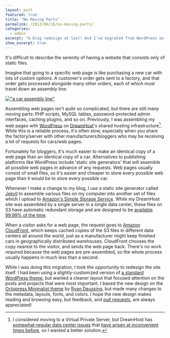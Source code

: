 ```yaml
---
layout: post
featured: true
title: "No Moving Parts"
permalink: /2013/06/16/no-moving-parts/
categories:
  - admin
excerpt: "A blog redesign at last! And I've migrated from WordPress on DreamHost to Jekyll on S3."
show_excerpt: true
---
```

It's difficult to describe the serenity of having a website that consists only of static files.

Imagine that going to a specific web page is like purchasing a new car with lots of custom options. A customer's order gets sent to a factory, and that order gets processed alongside many other orders, each of which must travel down an assembly line:

[!["a car assembly line"](/images/2013/06/KUKA_Industrial_Robots_IR.jpg)](http://commons.wikimedia.org/wiki/File:KUKA_Industrial_Robots_IR.jpg)

Assembling web pages isn't *quite* so complicated, but there are still many moving parts: PHP scripts, MySQL tables, password-protected admin interfaces, caching plugins, and so on. Previously, I was assembling my web pages with [WordPress][1] on [DreamHost][2]'s shared hosting infrastructure[^1]. While this is a reliable process, it's often slow, especially when you share the factory/server with other manufacturers/bloggers who may be receiving a lot of requests for cars/web pages.

Fortunately for bloggers, it's much easier to make an identical copy of a web page than an identical copy of a car. Alternatives to publishing platforms like WordPress include 'static site generators' that will assemble all possible web pages in advance of any requests. Web pages usually consist of small files, so it's easier and cheaper to store every possible web page than it would be to store every possible car.

Whenever I make a change to my blog, I use a static site generator called [Jekyll][3] to assemble various files on my computer into another set of files which I upload to [Amazon's Simple Storage Service][4]. While my DreamHost site was assembled by a single server in a single data center, these files on S3 have automatic redundant storage and are designed to be [available 99.99% of the time][5]. 

When a visitor asks for a web page, the request goes to [Amazon CloudFront][6], which keeps cached copies of the S3 files in different data centers all around the world, just as a manufacturer might keep finished cars in geographically distributed warehouses. CloudFront chooses the copy nearest to the visitor, and sends the web page back. There's no work required because the web pages are pre-assembled, so the whole process usually happens in *much* less than a second.  

While I was doing this migration, I took the opportunity to redesign the site itself. I had been using a slightly-customized version of [a standard WordPress theme][7], but wanted a cleaner layout that focused attention on the posts and projects that were most important. I based the new design on the [Octopress Minimalist theme][8] by [Ryan Deussing][9], but made many changes to the metadata, layouts, fonts, and colors. I hope the new design makes reading and browsing easy, but feedback, and [pull requests][10], are always appreciated!

[^1]: I considered moving to a Virtual Private Server, but DreamHost has [somewhat-regular data center issues](http://status.dreamhost.com/) that [have arisen at inconvenient times before]( http://lehrblogger.com/2009/01/15/dreamhost-downtime/), so I wanted a better solution.  

 [1]: http://wordpress.org/
 [2]: http://dreamhost.com/
 [3]: http://jekyllrb.com/
 [4]: http://aws.amazon.com/s3/
 [5]: http://aws.amazon.com/s3/#protecting
 [6]: http://aws.amazon.com/cloudfront/
 [7]: http://wordpress.org/themes/barthelme
 [8]: https://github.com/ryandeussing/octopress-minimalist
 [9]: http://ryandeussing.com/
 [10]: https://github.com/lehrblogger/lehrblogger.com
